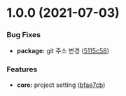 # 1.0.0 (2021-07-03)


### Bug Fixes

* **package:** git 주소 변경 ([5115c58](https://github.com/julong1988/react_project_generator/commit/5115c583d6d9224def67beda339168c5d54fe8cd))


### Features

* **core:** project setting ([bfae7cb](https://github.com/julong1988/react_project_generator/commit/bfae7cb1ae77fe43414a314f2ec7d24d732fdfa2))
